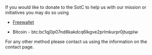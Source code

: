 If you would like to donate to the SotC to help us with our mission or initiatives you may do so using 

* [Freewallet](https://freewallet.org/id/3b2791bb/eth)

* Bitcoin - btc:bc1qj0p07nd8kakdcq6lkgve2prlmkurpr0jtuqplw

For any other method please contact us using the information on the contact page. 


